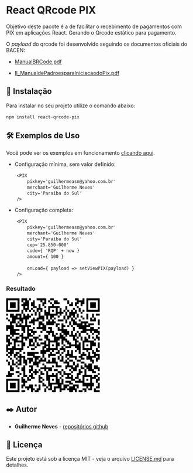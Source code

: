 # React QRcode PIX

Objetivo deste pacote é a de facilitar o recebimento de pagamentos com PIX em aplicações React. Gerando o Qrcode estático para pagamento.

O *payload* do qrcode foi desenvolvido seguindo os documentos oficiais do BACEN:

 - [ManualBRCode.pdf](https://www.bcb.gov.br/content/estabilidadefinanceira/spb_docs/ManualBRCode.pdf)
 * [II_ManualdePadroesparaIniciacaodoPix.pdf](https://www.bcb.gov.br/content/estabilidadefinanceira/pix/Regulamento_Pix/II_ManualdePadroesparaIniciacaodoPix.pdf)

## 🚀 Instalação

Para instalar no seu projeto utilize o comando abaixo:

```
npm install react-qrcode-pix
```

## 🛠️ Exemplos de Uso

Você pode ver os exemplos em funcionamento [clicando aqui](https://guilhermeasn.github.io/react-qrcode-pix/).

 - Configuração mínima, sem valor definido:
  
```
    <PIX
        pixkey='guilhermeasn@yahoo.com.br'
        merchant='Guilherme Neves'
        city='Paraíba do Sul'
    />
```

 - Configuração completa:
  
```
    <PIX
        pixkey='guilhermeasn@yahoo.com.br'
        merchant='Guilherme Neves'
        city='Paraíba do Sul'
        cep='25.850-000'
        code={ 'RQP' + now }
        amount={ 100 }

        onLoad={ payload => setViewPIX(payload) }
    />
```

### Resultado

![QrCode PIX](./qrcode-pix.png)

## ✒️ Autor

* **Guilherme Neves** - [repositórios github](https://github.com/guilhermeasn/)

## 📄 Licença

Este projeto está sob a licença MIT - veja o arquivo [LICENSE.md](https://github.com/guilhermeasn/react-qrcode-pix/blob/master/LICENSE) para detalhes.
